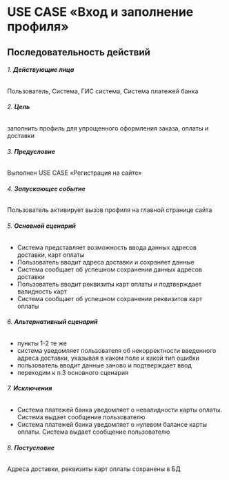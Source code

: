 # USE CASE «Вход и заполнение профиля»
## Последовательность действий 

###### 1. **Действующие лица** 
Пользователь, Система, ГИС система, Система платежей банка

###### 2. **Цель** 
заполнить профиль для упрощенного оформления заказа, оплаты и доставки

###### 3. **Предусловие** 
Выполнен USE CASE «Регистрация на сайте»  

###### 4. **Запускающее событие** 
Пользователь активирует вызов профиля на главной странице сайта

###### 5. **Основной сценарий** 
- Система представляет возможность ввода данных адресов доставки, карт оплаты
- Пользователь вводит адреса доставки и сохраняет данные
- Система сообщает об успешном сохранении данных адресов доставки
- Пользователь вводит реквизиты карт оплаты и подтверждает валидность карт
- Система сообщает об успешном сохранении реквизитов карт оплаты

###### 6. **Альтернативный сценарий**
- пункты 1-2 те же
- система уведомляет пользователя об некорректности введенного адреса доставки, указывая в каком поле и какой тип ошибки
- пользователь вводит данные заново и подтверждает ввод
- переходим к п.3 основного сценария

###### 7. **Исключения**
- Система платежей банка уведомляет о невалидности карты оплаты. Система выдает сообщение пользователю
- Система платежей банка уведомляет о нулевом балансе карты оплаты. Система выдает сообщение пользователю

###### 8. **Постусловие**
Адреса доставки, реквизиты карт оплаты сохранены в БД